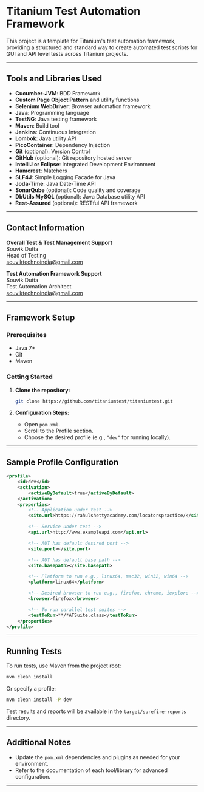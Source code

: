 # Titanium Test Automation Framework

This project is a template for Titanium's test automation framework, providing a structured and standard way to create automated test scripts for GUI and API level tests across Titanium projects.

---

## Tools and Libraries Used

- **Cucumber-JVM**: BDD Framework
- **Custom Page Object Pattern** and utility functions
- **Selenium WebDriver**: Browser automation framework
- **Java**: Programming language
- **TestNG**: Java testing framework
- **Maven**: Build tool
- **Jenkins**: Continuous Integration
- **Lombok**: Java utility API
- **PicoContainer**: Dependency Injection
- **Git** (optional): Version Control
- **GitHub** (optional): Git repository hosted server
- **IntelliJ or Eclipse**: Integrated Development Environment
- **Hamcrest**: Matchers
- **SLF4J**: Simple Logging Facade for Java
- **Joda-Time**: Java Date-Time API
- **SonarQube** (optional): Code quality and coverage
- **DbUtils MySQL** (optional): Java Database utility API
- **Rest-Assured** (optional): RESTful API framework

---

## Contact Information

**Overall Test & Test Management Support**  
Souvik Dutta  
Head of Testing  
[souviktechnoindia@gmail.com](mailto:souviktechnoindia@gmail.com)

**Test Automation Framework Support**  
Souvik Dutta  
Test Automation Architect  
[souviktechnoindia@gmail.com](mailto:souviktechnoindia@gmail.com)

---

## Framework Setup

### Prerequisites

- Java 7+
- Git
- Maven

### Getting Started

1. **Clone the repository:**
   ```sh
   git clone https://github.com/titaniumtest/titaniumtest.git
   ```

2. **Configuration Steps:**
   - Open `pom.xml`.
   - Scroll to the Profile section.
   - Choose the desired profile (e.g., `"dev"` for running locally).

---

## Sample Profile Configuration

```xml
<profile>
    <id>dev</id>
    <activation>
        <activeByDefault>true</activeByDefault>
    </activation>
    <properties>
        <!-- Application under test -->
        <site.url>https://rahulshettyacademy.com/locatorspractice/</site.url>

        <!-- Service under test -->
        <api.url>http://www.exampleapi.com</api.url>

        <!-- AUT has default desired port -->
        <site.port></site.port>

        <!-- AUT has default base path -->
        <site.basepath></site.basepath>

        <!-- Platform to run e.g., linux64, mac32, win32, win64 -->
        <platform>linux64</platform>

        <!-- Desired browser to run e.g., firefox, chrome, iexplore -->
        <browser>firefox</browser>

        <!-- To run parallel test suites -->
        <testToRun>**/*ATSuite.class</testToRun>
    </properties>
</profile>
```

---

## Running Tests

To run tests, use Maven from the project root:

```sh
mvn clean install
```

Or specify a profile:

```sh
mvn clean install -P dev
```

Test results and reports will be available in the `target/surefire-reports` directory.

---

## Additional Notes

- Update the `pom.xml` dependencies and plugins as needed for your environment.
- Refer to the documentation of each tool/library for advanced configuration.

---

